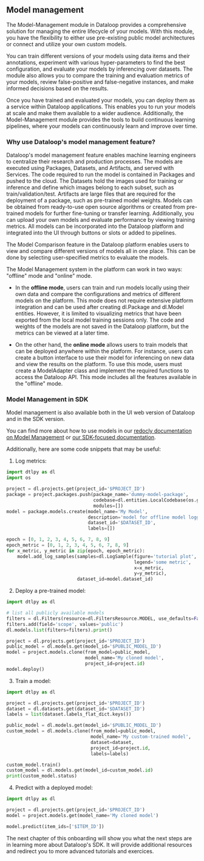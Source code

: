 ## Model management
The Model-Management module in Dataloop provides a comprehensive solution for managing the entire lifecycle of your models. With this module, you have the flexibility to either use pre-existing public model architectures or connect and utilize your own custom models.

You can train different versions of your models using data items and their annotations, experiment with various hyper-parameters to find the best configuration, and evaluate your models by inferencing over datasets. The module also allows you to compare the training and evaluation metrics of your models, review false-positive and false-negative instances, and make informed decisions based on the results.

Once you have trained and evaluated your models, you can deploy them as a service within Dataloop applications. This enables you to run your models at scale and make them available to a wider audience. Additionally, the Model-Management module provides the tools to build continuous learning pipelines, where your models can continuously learn and improve over time.

### Why use Dataloop's model management feature?

Dataloop's model management feature enables machine learning engineers to centralize their research and production processes. The models are executed using Packages, Datasets, and Artifacts, and served with Services. The code required to run the model is contained in Packages and pushed to the cloud. The Datasets hold the images used for training or inference and define which images belong to each subset, such as train/validation/test. Artifacts are large files that are required for the deployment of a package, such as pre-trained model weights. Models can be obtained from ready-to-use open source algorithms or created from pre-trained models for further fine-tuning or transfer learning. Additionally, you can upload your own models and evaluate performance by viewing training metrics. All models can be incorporated into the Dataloop platform and integrated into the UI through buttons or slots or added to pipelines.

The Model Comparison feature in the Dataloop platform enables users to view and compare different versions of models all in one place. This can be done by selecting user-specified metrics to evaluate the models.

The Model Management system in the platform can work in two ways: "offline" mode and "online" mode.

* In the **offline mode**, users can train and run models locally using their own data and compare the configurations and metrics of different models on the platform. This mode does not require extensive platform integration and can be used after creating dl.Package and dl.Model entities. However, it is limited to visualizing metrics that have been exported from the local model training sessions only. The code and weights of the models are not saved in the Dataloop platform, but the metrics can be viewed at a later time.

* On the other hand, the **online mode** allows users to train models that can be deployed anywhere within the platform. For instance, users can create a button interface to use their model for inferencing on new data and view the results on the platform. To use this mode, users must create a ModelAdapter class and implement the required functions to access the Dataloop API. This mode includes all the features available in the "offline" mode.

### Model Management in SDK

Model management is also available both in the UI web version of Dataloop and in the SDK version.

You can find more about how to use models in our [redocly documentation on Model Management](https://dlportal-demo.redoc.ly/tutorials/model_management/) or [our SDK-focused documentation](https://sdk-docs.dataloop.ai/en/latest/tutorials.html#model-management).

Additionally, here are some code snippets that may be useful:
1. Log metrics:
```python
import dtlpy as dl
import os

project = dl.projects.get(project_id='$PROJECT_ID')
package = project.packages.push(package_name='dummy-model-package',
                                codebase=dl.entities.LocalCodebase(os.getcwd()),
                                modules=[])
model = package.models.create(model_name='My Model',
                              description='model for offline model logging',
                              dataset_id='$DATASET_ID',
                              labels=[])

epoch = [0, 1, 2, 3, 4, 5, 6, 7, 8, 9]
epoch_metric = [0, 1, 2, 3, 4, 5, 6, 7, 8, 9]
for x_metric, y_metric in zip(epoch, epoch_metric):
    model.add_log_samples(samples=dl.LogSample(figure='tutorial plot',
                                               legend='some metric',
                                               x=x_metric,
                                               y=y_metric),
                          dataset_id=model.dataset_id)
```
2. Deploy a pre-trained model:
```python
import dtlpy as dl

# list all publicly available models
filters = dl.Filters(resource=dl.FiltersResource.MODEL, use_defaults=False)
filters.add(field='scope', values='public')
dl.models.list(filters=filters).print()

project = dl.projects.get(project_id='$PROJECT_ID')
public_model = dl.models.get(model_id='$PUBLIC_MODEL_ID')
model = project.models.clone(from_model=public_model,
                             model_name='My cloned model',
                             project_id=project.id)
model.deploy()

```
3. Train a model:
```python
import dtlpy as dl

project = dl.projects.get(project_id='$PROJECT_ID')
dataset = dl.datasets.get(dataset_id='$DATASET_ID')
labels = list(dataset.labels_flat_dict.keys())

public_model = dl.models.get(model_id='$PUBLIC_MODEL_ID')
custom_model = dl.models.clone(from_model=public_model,
                               model_name='My custom-trained model',
                               dataset=dataset,
                               project_id=project.id,
                               labels=labels)

custom_model.train()
custom_model = dl.models.get(model_id=custom_model.id)
print(custom_model.status)
```
4. Predict with a deployed model:
```python
import dtlpy as dl

project = dl.projects.get(project_id='$PROJECT_ID')
model = project.models.get(model_name='My cloned model')

model.predict(item_ids=['$ITEM_ID'])
```

The next chapter of this onboarding will show you what the next steps are in learning more about Dataloop's SDK. It will provide additional resources and redirect you to more advanced tutorials and exercices.
